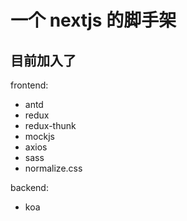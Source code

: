 # 一个 nextjs 的脚手架

## 目前加入了

frontend:
- antd
- redux
- redux-thunk
- mockjs
- axios
- sass
- normalize.css

backend:
- koa